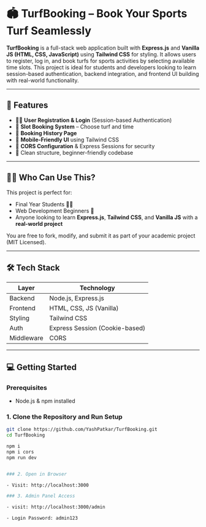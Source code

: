 # 🏟️ TurfBooking – Book Your Sports Turf Seamlessly

**TurfBooking** is a full-stack web application built with **Express.js** and **Vanilla JS (HTML, CSS, JavaScript)** using **Tailwind CSS** for styling. It allows users to register, log in, and book turfs for sports activities by selecting available time slots. This project is ideal for students and developers looking to learn session-based authentication, backend integration, and frontend UI building with real-world functionality.

---

## 🚀 Features

- 🧑‍💻 **User Registration & Login** (Session-based Authentication)
- 📅 **Slot Booking System** – Choose turf and time
- 🧾 **Booking History Page**
- 📱 **Mobile-Friendly UI** using Tailwind CSS
- 🔐 **CORS Configuration** & Express Sessions for security
- 🧠 Clean structure, beginner-friendly codebase

---

## 🧑‍🎓 Who Can Use This?

This project is perfect for:
- Final Year Students 🧑‍🎓
- Web Development Beginners 👶
- Anyone looking to learn **Express.js**, **Tailwind CSS**, and **Vanilla JS** with a **real-world project**

You are free to fork, modify, and submit it as part of your academic project (MIT Licensed).

---

## 🛠️ Tech Stack

| Layer        | Technology       |
|--------------|------------------|
| Backend      | Node.js, Express.js |
| Frontend     | HTML, CSS, JS (Vanilla) |
| Styling      | Tailwind CSS     |
| Auth         | Express Session (Cookie-based) |
| Middleware   | CORS             |

---

## 💻 Getting Started

### Prerequisites

- Node.js & npm installed

### 1. Clone the Repository and Run Setup

```bash
git clone https://github.com/YashPatkar/TurfBooking.git
cd TurfBooking

npm i
npm i cors
npm run dev


### 2. Open in Browser

- Visit: http://localhost:3000

### 3. Admin Panel Access

- visit: http://localhost:3000/admin

- Login Password: admin123
